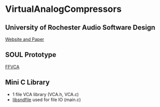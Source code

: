 # VirtualAnalogCompressors

## University of Rochester Audio Software Design

[Website and Paper](spatialaudio.digitalscholar.rochester.edu/audiosoftwaredesign1fall2020/audiosoftwaredesignvirtualsymposium/musical-va-compressors/)

## SOUL Prototype

[FFVCA](https://soul.dev/lab/?id=6595080f06b19b8141a752e23204ae50)

## Mini C Library

- 1 file VCA library (VCA.h, VCA.c)
- [libsndfile](http://www.mega-nerd.com/libsndfile/) used for file IO (main.c)
